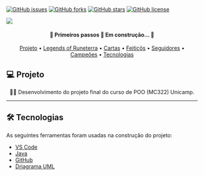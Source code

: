 <a href="https://github.com/ra186397/projeto-mc322/issues"><img alt="GitHub issues" src="https://img.shields.io/github/issues/ra186397/projeto-mc322?style=for-the-badge"></a>
<a href="https://github.com/ra186397/projeto-mc322/network"><img alt="GitHub forks" src="https://img.shields.io/github/forks/ra186397/projeto-mc322?style=for-the-badge"></a>
<a href="https://github.com/ra186397/projeto-mc322/stargazers"><img alt="GitHub stars" src="https://img.shields.io/github/stars/ra186397/projeto-mc322?style=for-the-badge"></a>
<a href="https://github.com/ra186397/projeto-mc322"><img alt="GitHub license" src="https://img.shields.io/github/license/ra186397/projeto-mc322?color=1&style=for-the-badge"></a>


<img src="https://gamehall.com.br/wp-content/uploads/2019/10/Legends-of-Runeterra-Banner.jpg"/>

<h4 align="center"> 
	🚧 Primeiros passos 🚀 Em construção...  🚧
</h4>

<p align="center">
 <a href="#-Projeto">Projeto</a> •
 <a href="#-Legends-Of-Runeterra">Legends of Runeterra</a> •
 <a href="#-Cartas">Cartas</a> • 
 <a href="#-Feitiços">Feitiçõs</a> • 
 <a href="#-Seguidores">Seguidores</a> • 
 <a href="#-Campões">Campeões</a> • 
 <a href="#-Tecnologias">Tecnologias</a>
</p>

## 💻 Projeto
<p align="center">👨‍💻 Desenvolvimento do projeto final do curso de POO (MC322) Unicamp.</p>

---

## 🛠 Tecnologias

As seguintes ferramentas foram usadas na construção do projeto:

- [VS Code](https://code.visualstudio.com/)
- [Java](https://www.java.com/pt-BR/)
- [GitHub](https://github.com)
- [Driagrama UML](https://app.diagrams.net/)

